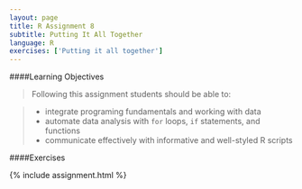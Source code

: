 ```yaml
---
layout: page
title: R Assignment 8
subtitle: Putting It All Together
language: R
exercises: ['Putting it all together']
---
```


####Learning Objectives

> Following this assignment students should be able to:

> - integrate programing fundamentals and working with data
> - automate data analysis with `for` loops, `if` statements, and functions
> - communicate effectively with informative and well-styled R scripts

####Exercises

{% include assignment.html %}
